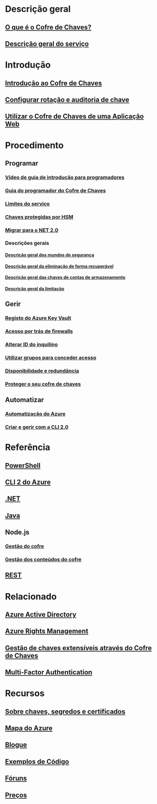 # Descrição geral
## [O que é o Cofre de Chaves?](key-vault-whatis.md)
## [Descrição geral do serviço](https://azure.microsoft.com/services/key-vault/)

# Introdução
## [Introdução ao Cofre de Chaves](key-vault-get-started.md)
## [Configurar rotação e auditoria de chave](key-vault-key-rotation-log-monitoring.md)
## [Utilizar o Cofre de Chaves de uma Aplicação Web](key-vault-use-from-web-application.md)

# Procedimento
## Programar
### [Vídeo de guia de introdução para programadores](http://channel9.msdn.com/Blogs/Windows-Azure/Azure-Key-Vault-Developer-Quick-Start)
### [Guia do programador do Cofre de Chaves](key-vault-developers-guide.md)
### [Limites do serviço](key-vault-service-limits.md)
### [Chaves protegidas por HSM](key-vault-hsm-protected-keys.md)
### [Migrar para o NET 2.0](key-vault-dotnet2api-release-notes.md)
### Descrições gerais
#### [Descrição geral dos mundos de segurança](key-vault-ovw-security-worlds.md)
#### [Descrição geral da eliminação de forma recuperável](key-vault-ovw-soft-delete.md)
#### [Descrição geral das chaves de contas de armazenamento](key-vault-ovw-storage-keys.md)
#### [Descrição geral da limitação](key-vault-ovw-throttling.md)

## Gerir
### [Registo do Azure Key Vault](key-vault-logging.md)
### [Acesso por trás de firewalls](key-vault-access-behind-firewall.md)
### [Alterar ID do inquilino](key-vault-subscription-move-fix.md)
### [Utilizar grupos para conceder acesso](key-vault-group-permissions-for-apps.md)
### [Disponibilidade e redundância](key-vault-disaster-recovery-guidance.md)
### [Proteger o seu cofre de chaves](key-vault-secure-your-key-vault.md)

## Automatizar
### [Automatização do Azure](automation-manage-key-vault.md)
### [Criar e gerir com a CLI 2.0](key-vault-manage-with-cli2.md)

# Referência
## [PowerShell](/powershell/module/azurerm.keyvault)
## [CLI 2 do Azure](/cli/azure/keyvault)
## [.NET](/dotnet/api/microsoft.azure.keyvault)
## [Java](/java/api/com.microsoft.azure.keyvault)
## Node.js
### [Gestão do cofre](http://azure.github.io/azure-sdk-for-node/azure-arm-keyvault/latest)
### [Gestão dos conteúdos do cofre](http://azure.github.io/azure-sdk-for-node/azure-keyvault/latest)
## [REST](/rest/api/keyvault)

# Relacionado
## [Azure Active Directory](https://azure.microsoft.com/documentation/services/active-directory/)
## [Azure Rights Management](https://technet.microsoft.com/en-US/dn175750)
## [Gestão de chaves extensíveis através do Cofre de Chaves](https://msdn.microsoft.com/en-us/library/azure/dn198405)
## [Multi-Factor Authentication](https://azure.microsoft.com/documentation/services/multi-factor-authentication/)

# Recursos
## [Sobre chaves, segredos e certificados](https://docs.microsoft.com/rest/api/keyvault/about-keys--secrets-and-certificates)
## [Mapa do Azure](https://azure.microsoft.com/roadmap/?category=security-identity)
## [Blogue](http://blogs.technet.com/b/kv/)
## [Exemplos de Código](https://www.microsoft.com/download/details.aspx?id=45343)
## [Fóruns](https://social.msdn.microsoft.com/forums/azure/en-US/home?forum=AzureKeyVault)
## [Preços](https://azure.microsoft.com/pricing/details/key-vault/)

